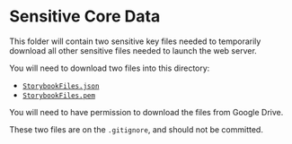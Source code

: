 # Sensitive Core Data

This folder will contain two sensitive key files needed to temporarily download
all other sensitive files needed to launch the web server.

You will need to download two files into this directory:

 - [`StorybookFiles.json`](https://drive.google.com/file/d/1HVrLbauaq_3jEqMXVs9yUFw0UIGSiPDP/view?usp=sharing)
 - [`StorybookFiles.pem`](https://drive.google.com/file/d/14r0GyoITrOjcbVH_RaezkB8TL7gzBTfR/view?usp=sharing)

You will need to have permission to download the files from Google Drive.

These two files are on the `.gitignore`, and should not be committed.
